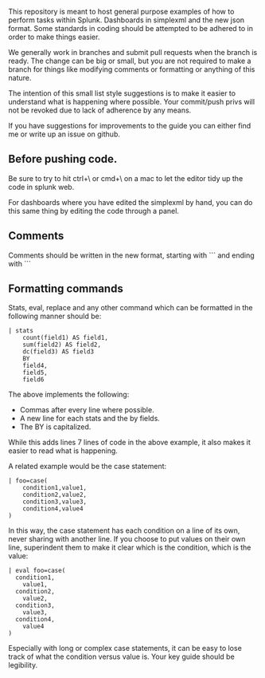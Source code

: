 This repository is meant to host general purpose examples of how to perform tasks within Splunk. Dashboards in simplexml and the new json format. Some standards in coding should be attempted to be adhered to in order to make things easier.

We generally work in branches and submit pull requests when the branch is ready. The change can be big or small, but you are not required to make a branch for things like modifying comments or formatting or anything of this nature.

The intention of this small list style suggestions is to make it easier to understand what is happening where possible. Your commit/push privs will not be revoked due to lack of adherence by any means.

If you have suggestions for improvements to the guide you can either find me or write up an issue on github.

## Before pushing code.
Be sure to try to hit ctrl+\ or cmd+\ on a mac to let the editor tidy up the code in splunk web. 

For dashboards where you have edited the simplexml by hand, you can do this same thing by editing the code through a panel.

## Comments
Comments should be written in the new format, starting with \`\`\` and ending with \`\`\`


## Formatting commands
Stats, eval, replace and any other command which can be formatted in the following manner should be:

```
| stats
    count(field1) AS field1,
    sum(field2) AS field2,
    dc(field3) AS field3
    BY
    field4,
    field5,
    field6
```

The above implements the following:

- Commas after every line where possible.
- A new line for each stats and the by fields.
- The BY is capitalized.

While this adds lines 7 lines of code in the above example, it also makes it easier to read what is happening.

A related example would be the case statement:

```
| foo=case(
    condition1,value1,
    condition2,value2,
    condition3,value3,
    condition4,value4
)
```

In this way, the case statement has each condition on a line of its own, never
sharing with another line.  If you choose to put values on their own line,
superindent them to make it clear which is the condition, which is the value:

```
| eval foo=case(
  condition1,
    value1,
  condition2,
    value2,
  condition3,
    value3,
  condition4,
    value4
)
```
Especially with long or complex case statements, it can be easy to lose track
of what the condition versus value is.  Your key guide should be legibility.
